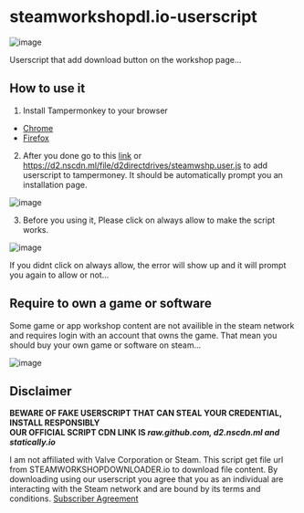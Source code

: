 # steamworkshopdl.io-userscript

![image](https://user-images.githubusercontent.com/53612429/196470345-9e1ebf75-00e0-45a9-91b4-bc24e1d052ee.png)


Userscript that add download button on the workshop page...

## How to use it

1. Install Tampermonkey to your browser  

- [Chrome](https://chrome.google.com/webstore/detail/tampermonkey/dhdgffkkebhmkfjojejmpbldmpobfkfo)    
- [Firefox](https://addons.mozilla.org/en-US/firefox/addon/tampermonkey/)  

2. After you done go to this [link](https://d2.nscdn.ml/file/d2directdrives/steamwshp.user.js) or https://d2.nscdn.ml/file/d2directdrives/steamwshp.user.js to add userscript to tampermoney. It should be automatically prompt you an installation page.

![image](https://user-images.githubusercontent.com/53612429/196474872-0417f61b-d9b4-43e0-a6dd-768611b1cdb4.png)

3. Before you using it, Please click on always allow to make the script works.

![image](https://user-images.githubusercontent.com/53612429/196473240-06418a3d-48e8-4da1-839a-1f901e46aad1.png)  

If you didnt click on always allow, the error will show up and it will prompt you again to allow or not...

## Require to own a game or software

Some game or app workshop content are not availible in the steam network and requires login with an account that owns the game. That mean you should buy your own game or software on steam...

![image](https://user-images.githubusercontent.com/53612429/196477735-ffd7dda7-27e2-4683-9db5-a96882815a7b.png)  

## Disclaimer

**BEWARE OF FAKE USERSCRIPT THAT CAN STEAL YOUR CREDENTIAL, INSTALL RESPONSIBLY**  
**OUR OFFICIAL SCRIPT CDN LINK IS *raw.github.com, d2.nscdn.ml and statically.io***

I am not affiliated with Valve Corporation or Steam. This script get file url from STEAMWORKSHOPDOWNLOADER.io to download file content. By downloading using our userscript you agree that you as an individual are interacting with the Steam network and are bound by its terms and conditions. [Subscriber Agreement](https://store.steampowered.com/subscriber_agreement)
